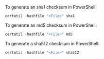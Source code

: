 To generate an sha1 checksum in PowerShell:
```powershell
certutil -hashfile "<File>" sha1
```

To generate an md5 checksum in PowerShell:
```powershell
certutil -hashfile "<File>" md5
```

To generate a sha512 checksum in PowerShell:
```powershell
certutil -hashfile "<File>" sha512
```